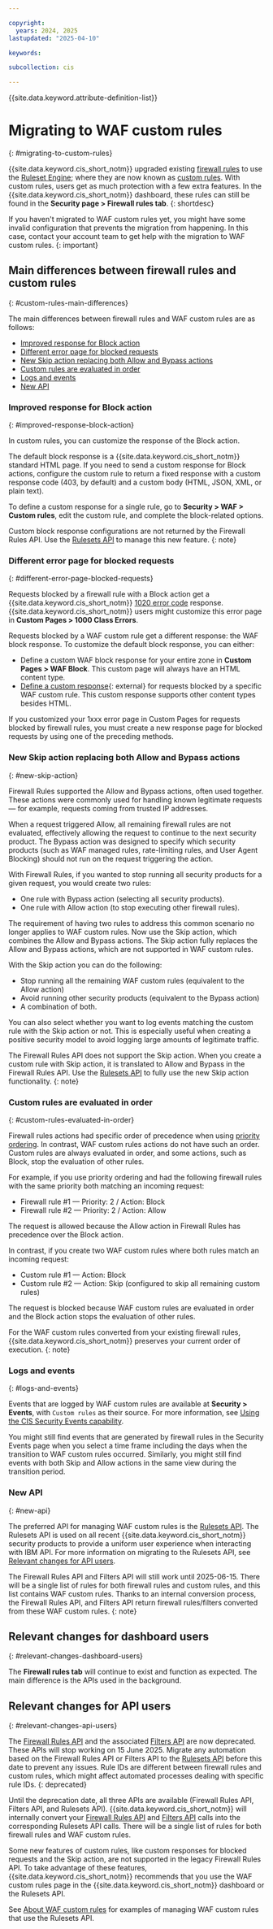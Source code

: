 ```yaml
---

copyright:
  years: 2024, 2025
lastupdated: "2025-04-10"

keywords:

subcollection: cis

---
```


{{site.data.keyword.attribute-definition-list}}

# Migrating to WAF custom rules
{: #migrating-to-custom-rules}

{{site.data.keyword.cis_short_notm}} upgraded existing [firewall rules](/docs/cis?topic=cis-about-firewall-rules) to use the [Ruleset Engine](/docs/cis?topic=cis-about-rule-sets); where they are now known as [custom rules](/docs/cis?topic=cis-custom-rules-overview). With custom rules, users get as much protection with a few extra features. In the {{site.data.keyword.cis_short_notm}} dashboard, these rules can still be found in the **Security page > Firewall rules tab**.
{: shortdesc}

If you haven't migrated to WAF custom rules yet, you might have some invalid configuration that prevents the migration from happening. In this case, contact your account team to get help with the migration to WAF custom rules.
{: important}

## Main differences between firewall rules and custom rules
{: #custom-rules-main-differences}

The main differences between firewall rules and WAF custom rules are as follows:

* [Improved response for Block action](/docs/cis?topic=cis-migrating-to-custom-rules#improved-response-block-action)
* [Different error page for blocked requests](/docs/cis?topic=cis-migrating-to-custom-rules#different-error-page-blocked-requests)
* [New Skip action replacing both Allow and Bypass actions](/docs/cis?topic=cis-migrating-to-custom-rules#new-skip-action)
* [Custom rules are evaluated in order](/docs/cis?topic=cis-migrating-to-custom-rules#custom-rules-evaluated-in-order)
* [Logs and events](/docs/cis?topic=cis-migrating-to-custom-rules#logs-and-events) 
* [New API](/docs/cis?topic=cis-migrating-to-custom-rules#new-api)

### Improved response for Block action
{: #improved-response-block-action}

In custom rules, you can customize the response of the Block action.

The default block response is a {{site.data.keyword.cis_short_notm}} standard HTML page. If you need to send a custom response for Block actions, configure the custom rule to return a fixed response with a custom response code (403, by default) and a custom body (HTML, JSON, XML, or plain text).

To define a custom response for a single rule, go to **Security > WAF > Custom rules**, edit the custom rule, and complete the block-related options.

Custom block response configurations are not returned by the Firewall Rules API. Use the [Rulesets API](/apidocs/cis#get-instance-rulesets) to manage this new feature.
{: note}

### Different error page for blocked requests
{: #different-error-page-blocked-requests}

Requests blocked by a firewall rule with a Block action get a {{site.data.keyword.cis_short_notm}} [1020 error code](/docs/cis?topic=cis-html-1xxx-errors#1020-error) response. {{site.data.keyword.cis_short_notm}} users might customize this error page in **Custom Pages > 1000 Class Errors**.

Requests blocked by a WAF custom rule get a different response: the WAF block response. To customize the default block response, you can either:

* Define a custom WAF block response for your entire zone in **Custom Pages > WAF Block**. This custom page will always have an HTML content type.
* [Define a custom response](https://developers.cloudflare.com/waf/custom-rules/create-dashboard/#configure-a-custom-response-for-blocked-requests){: external} for requests blocked by a specific WAF custom rule. This custom response supports other content types besides HTML.

If you customized your 1xxx error page in Custom Pages for requests blocked by firewall rules, you must create a new response page for blocked requests by using one of the preceding methods.

### New Skip action replacing both Allow and Bypass actions
{: #new-skip-action}

Firewall Rules supported the Allow and Bypass actions, often used together. These actions were commonly used for handling known legitimate requests — for example, requests coming from trusted IP addresses.

When a request triggered Allow, all remaining firewall rules are not evaluated, effectively allowing the request to continue to the next security product. The Bypass action was designed to specify which security products (such as WAF managed rules, rate-limiting rules, and User Agent Blocking) should not run on the request triggering the action.

With Firewall Rules, if you wanted to stop running all security products for a given request, you would create two rules:

* One rule with Bypass action (selecting all security products).
* One rule with Allow action (to stop executing other firewall rules).

The requirement of having two rules to address this common scenario no longer applies to WAF custom rules. Now use the Skip action, which combines the Allow and Bypass actions. The Skip action fully replaces the Allow and Bypass actions, which are not supported in WAF custom rules.

With the Skip action you can do the following:

* Stop running all the remaining WAF custom rules (equivalent to the Allow action)
* Avoid running other security products (equivalent to the Bypass action)
* A combination of both.

You can also select whether you want to log events matching the custom rule with the Skip action or not. This is especially useful when creating a positive security model to avoid logging large amounts of legitimate traffic.

The Firewall Rules API does not support the Skip action. When you create a custom rule with Skip action, it is translated to Allow and Bypass in the Firewall Rules API. Use the [Rulesets API](/apidocs/cis#get-instance-rulesets) to fully use the new Skip action functionality.
{: note}

### Custom rules are evaluated in order
{: #custom-rules-evaluated-in-order}

Firewall rules actions had specific order of precedence when using [priority ordering](/docs/cis?topic=cis-priority). In contrast, WAF custom rules actions do not have such an order. Custom rules are always evaluated in order, and some actions, such as Block, stop the evaluation of other rules.

For example, if you use priority ordering and had the following firewall rules with the same priority both matching an incoming request:

* Firewall rule #1 — Priority: 2 / Action: Block
* Firewall rule #2 — Priority: 2 / Action: Allow

The request is allowed because the Allow action in Firewall Rules has precedence over the Block action.

In contrast, if you create two WAF custom rules where both rules match an incoming request:

* Custom rule #1 — Action: Block
* Custom rule #2 — Action: Skip (configured to skip all remaining custom rules)

The request is blocked because WAF custom rules are evaluated in order and the Block action stops the evaluation of other rules.

For the WAF custom rules converted from your existing firewall rules, {{site.data.keyword.cis_short_notm}} preserves your current order of execution.
{: note}

### Logs and events
{: #logs-and-events}

Events that are logged by WAF custom rules are available at **Security > Events**, with `Custom rules` as their source. For more information, see [Using the CIS Security Events capability](/docs/cis?topic=cis-using-the-cis-security-events-capability).

You might still find events that are generated by firewall rules in the Security Events page when you select a time frame including the days when the transition to WAF custom rules occurred. Similarly, you might still find events with both Skip and Allow actions in the same view during the transition period.

### New API 
{: #new-api}

The preferred API for managing WAF custom rules is the [Rulesets API](/apidocs/cis#get-instance-rulesets). The Rulesets API is used on all recent {{site.data.keyword.cis_short_notm}} security products to provide a uniform user experience when interacting with IBM API. For more information on migrating to the Rulesets API, see [Relevant changes for API users](/docs/cis?topic=cis-migrating-to-custom-rules#relevant-changes-api-users).

The Firewall Rules API and Filters API will still work until 2025-06-15. There will be a single list of rules for both firewall rules and custom rules, and this list contains WAF custom rules. Thanks to an internal conversion process, the Firewall Rules API, and Filters API return firewall rules/filters converted from these WAF custom rules.
{: note}

 
## Relevant changes for dashboard users
{: #relevant-changes-dashboard-users}

The **Firewall rules tab** will continue to exist and function as expected. The main difference is the APIs used in the background.

## Relevant changes for API users
{: #relevant-changes-api-users}

The [Firewall Rules API](/apidocs/cis#listallfirewallrules) and the associated [Filters API](/apidocs/cis#listallfilters) are now deprecated. These APIs will stop working on 15 June 2025. Migrate any automation based on the Firewall Rules API or Filters API to the [Rulesets API](https://cloud.ibm.com/apidocs/cis#get-zone-entrypoint-ruleset) before this date to prevent any issues. Rule IDs are different between firewall rules and custom rules, which might affect automated processes dealing with specific rule IDs.
{: deprecated}

Until the deprecation date, all three APIs are available (Firewall Rules API, Filters API, and Rulesets API). {{site.data.keyword.cis_short_notm}} will internally convert your [Firewall Rules API](/apidocs/cis#listallfirewallrules) and [Filters API](/apidocs/cis#listallfilters) calls into the corresponding Rulesets API calls. There will be a single list of rules for both firewall rules and WAF custom rules.

Some new features of custom rules, like custom responses for blocked requests and the Skip action, are not supported in the legacy Firewall Rules API. To take advantage of these features, {{site.data.keyword.cis_short_notm}} recommends that you use the WAF custom rules page in the {{site.data.keyword.cis_short_notm}} dashboard or the Rulesets API.

See [About WAF custom rules](/docs/cis?topic=cis-custom-rules-overview) for examples of managing WAF custom rules that use the Rulesets API.
